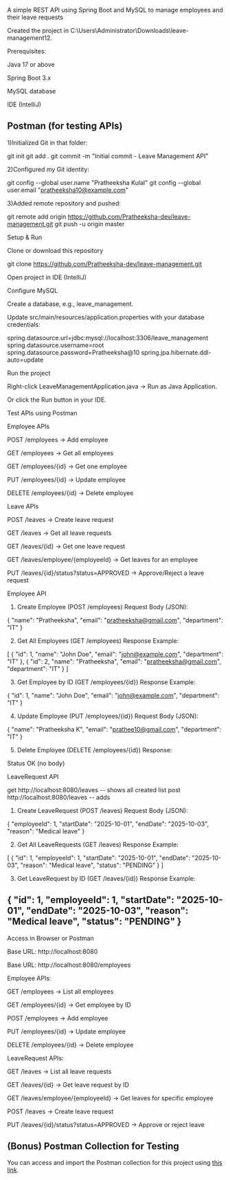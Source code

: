 A simple REST API using Spring Boot and MySQL to manage employees and their leave requests

Created the project in C:\Users\Administrator\Downloads\leave-management12.

Prerequisites:

Java 17 or above

Spring Boot 3.x

MySQL database

IDE (IntelliJ)

Postman (for testing APIs)
----------------------------------------------------------------------------------------------

1)Initialized Git in that folder:

git init
git add .
git commit -m "Initial commit - Leave Management API"


2)Configured my Git identity:

git config --global user.name "Pratheeksha Kulal"
git config --global user.email "pratheeksha10@example.com"


3)Added remote repository and pushed:

git remote add origin https://github.com/Pratheeksha-dev/leave-management.git
git push -u origin master


Setup & Run

Clone or download this repository

git clone https://github.com/Pratheeksha-dev/leave-management.git


Open project in IDE (IntelliJ)

Configure MySQL

Create a database, e.g., leave_management.

Update src/main/resources/application.properties with your database credentials:

spring.datasource.url=jdbc:mysql://localhost:3306/leave_management
spring.datasource.username=root
spring.datasource.password=Pratheeksha@10
spring.jpa.hibernate.ddl-auto=update


Run the project

Right-click LeaveManagementApplication.java → Run as Java Application.

Or click the Run button in your IDE.

Test APIs using Postman

Employee APIs

POST /employees → Add employee

GET /employees → Get all employees

GET /employees/{id} → Get one employee

PUT /employees/{id} → Update employee

DELETE /employees/{id} → Delete employee

Leave APIs

POST /leaves → Create leave request

GET /leaves → Get all leave requests

GET /leaves/{id} → Get one leave request

GET /leaves/employee/{employeeId} → Get leaves for an employee

PUT /leaves/{id}/status?status=APPROVED → Approve/Reject a leave request

Employee API

1. Create Employee (POST /employees)
Request Body (JSON):

{
  "name": "Pratheeksha",
  "email": "pratheeksha@gmail.com",
  "department": "IT"
}


2. Get All Employees (GET /employees)
Response Example:

[
  {
    "id": 1,
    "name": "John Doe",
    "email": "john@example.com",
    "department": "IT"
  },
  {
    "id": 2,
    "name": "Pratheeksha",
    "email": "pratheeksha@gmail.com",
    "department": "IT"
  }
]


3. Get Employee by ID (GET /employees/{id})
Response Example:

{
  "id": 1,
  "name": "John Doe",
  "email": "john@example.com",
  "department": "IT"
}


4. Update Employee (PUT /employees/{id})
Request Body (JSON):

{
  "name": "Pratheeksha K",
  "email": "prathee10@gmail.com",
  "department": "IT"
}


5. Delete Employee (DELETE /employees/{id})
Response:

Status OK (no body)

LeaveRequest API

get http://localhost:8080/leaves -- shows all created list
post http://localhost:8080/leaves -- adds 

1. Create LeaveRequest (POST /leaves)
Request Body (JSON):

{
  "employeeId": 1,
  "startDate": "2025-10-01",
  "endDate": "2025-10-03",
  "reason": "Medical leave"
}


2. Get All LeaveRequests (GET /leaves)
Response Example:

[
  {
    "id": 1,
    "employeeId": 1,
    "startDate": "2025-10-01",
    "endDate": "2025-10-03",
    "reason": "Medical leave",
    "status": "PENDING"
  }
]


3. Get LeaveRequest by ID (GET /leaves/{id})
Response Example:

{
  "id": 1,
  "employeeId": 1,
  "startDate": "2025-10-01",
  "endDate": "2025-10-03",
  "reason": "Medical leave",
  "status": "PENDING"
}
---------------------------------------------------------------------------------------------------------------------------------------------------
Access in Browser or Postman

Base URL: http://localhost:8080

Base URL: http://localhost:8080/employees

Employee APIs:

GET /employees → List all employees

GET /employees/{id} → Get employee by ID

POST /employees → Add employee

PUT /employees/{id} → Update employee

DELETE /employees/{id} → Delete employee

LeaveRequest APIs:

GET /leaves → List all leave requests

GET /leaves/{id} → Get leave request by ID

GET /leaves/employee/{employeeId} → Get leaves for specific employee

POST /leaves → Create leave request

PUT /leaves/{id}/status?status=APPROVED → Approve or reject leave



## (Bonus) Postman Collection for Testing

You can access and import the Postman collection for this project using [this link](https://pratheeksha10-3794733.postman.co/workspace/Pratheeksha's-Workspace~e9695c55-438d-4b36-8169-2821cebb7714/request/48887375-1bac93b9-24a7-4460-a9fe-3a81b80524e9?action=share&creator=48887375).







